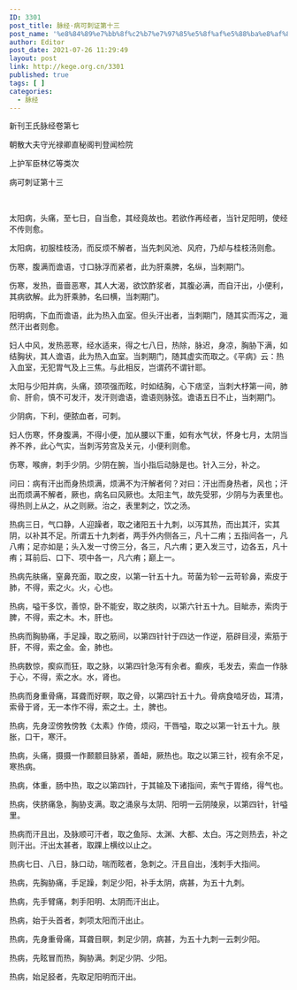 ```yaml
---
ID: 3301
post_title: 脉经·病可刺证第十三
post_name: '%e8%84%89%e7%bb%8f%c2%b7%e7%97%85%e5%8f%af%e5%88%ba%e8%af%81%e7%ac%ac%e5%8d%81%e4%b8%89'
author: Editor
post_date: 2021-07-26 11:29:49
layout: post
link: http://kege.org.cn/3301
published: true
tags: [ ]
categories:
  - 脉经
---
```

新刊王氏脉经卷第七

朝散大夫守光禄卿直秘阁判登闻检院

上护军臣林亿等类次

病可刺证第十三

&nbsp;
<p class="content">太阳病，头痛，至七日，自当愈，其经竟故也。若欲作再经者，当针足阳明，使经不传则愈。</p>
<p class="content">太阳病，初服桂枝汤，而反烦不解者，当先刺风池、风府，乃却与桂枝汤则愈。</p>
<p class="content">伤寒，腹满而谵语，寸口脉浮而紧者，此为肝乘脾，名纵，当刺期门。</p>
<p class="content">伤寒，发热，啬啬恶寒，其人大渴，欲饮酢浆者，其腹必满，而自汗出，小便利，其病欲解。此为肝乘肺，名曰横，当刺期门。</p>
<p class="content">阳明病，下血而谵语，此为热入血室。但头汗出者，当刺期门，随其实而泻之，濈然汗出者则愈。</p>
<p class="content">妇人中风，发热恶寒，经水适来，得之七八日，热除，脉迟，身凉，胸胁下满，如结胸状，其人谵语，此为热入血室。当刺期门，随其虚实而取之。《平病》云：热入血室，无犯胃气及上三焦。与此相反，岂谓药不谓针耶。</p>
<p class="content">太阳与少阳并病，头痛，颈项强而眩，时如结胸，心下痞坚，当刺大杼第一间，肺俞、肝俞，慎不可发汗，发汗则谵语，谵语则脉弦。谵语五日不止，当刺期门。</p>
<p class="content">少阴病，下利，便脓血者，可刺。</p>
<p class="content">妇人伤寒，怀身腹满，不得小便，加从腰以下重，如有水气状，怀身七月，太阴当养不养，此心气实，当刺泻劳宫及关元，小便利则愈。</p>
<p class="content">伤寒，喉痹，刺手少阴。少阴在腕，当小指后动脉是也。针入三分，补之。</p>
<p class="content">问曰：病有汗出而身热烦满，烦满不为汗解者何？对曰：汗出而身热者，风也；汗出而烦满不解者，厥也，病名曰风厥也。太阳主气，故先受邪，少阴与为表里也。得热则上从之，从之则厥。治之，表里刺之，饮之汤。</p>
<p class="content">热病三日，气口静，人迎躁者，取之诸阳五十九刺，以泻其热，而出其汗，实其阴，以补其不足。所谓五十九刺者，两手外内侧各三，凡十二痏；五指间各一，凡八痏；足亦如是；头入发一寸傍三分，各三，凡六痏；更入发三寸，边各五，凡十痏；耳前后、口下、项中各一，凡六痏；巅上一。</p>
<p class="content">热病先肤痛，窒鼻充面，取之皮，以第一针五十九。苛菌为轸<span class="emphasis_small">一云苛轸</span>鼻，索皮于肺，不得，索之火。火，心也。</p>
<p class="content">热病，嗌干多饮，善惊，卧不能安，取之肤肉，以第六针五十九。目眦赤，索肉于脾，不得，索之木。木，肝也。</p>
<p class="content">热病而胸胁痛，手足躁，取之筋间，以第四针针于四达<span class="emphasis_small">一作逆，</span>筋辟目浸，索筋于肝，不得，索之金。金，肺也。</p>
<p class="content">热病数惊，瘈疭而狂，取之脉，以第四针急泻有余者。癫疾，毛发去，索血<span class="emphasis_small">一作脉</span>于心，不得，索之水。水，肾也。</p>
<p class="content">热病而身重骨痛，耳聋而好瞑，取之骨，以第四针五十九。骨病食啮牙齿，耳清，索骨于肾，无<span class="emphasis_small">一本作不</span>得，索之土。土，脾也。</p>
<p class="content">热病，先身涩傍㪍<span class="emphasis_small">傍</span>㪍<span class="emphasis_small">《太素》作倚，</span>烦闷，干唇嗌，取之以第一针五十九。肤胀，口干，寒汗。</p>
<p class="content">热病，头痛，摄<span class="emphasis_small">摄一作颞颥</span>目脉紧，善衄，厥热也。取之以第三针，视有余不足，寒热病。</p>
<p class="content">热病，体重，肠中热，取之以第四针，于其输及下诸指间，索气于胃络，得气也。</p>
<p class="content">热病，侠脐痛急，胸胁支满。取之涌泉与太阴、阳明<span class="emphasis_small">一云阴陵泉，</span>以第四针，针嗌里。</p>
<p class="content">热病而汗且出，及脉顺可汗者，取之鱼际、太渊、大都、太白。泻之则热去，补之则汗出。汗出太甚者，取踝上横纹以止之。</p>
<p class="content">热病七日、八日，脉口动，喘而眩者，急刺之。汗且自出，浅刺手大指间。</p>
<p class="content">热病，先胸胁痛，手足躁，刺足少阳，补手太阴，病甚，为五十九刺。</p>
<p class="content">热病，先手臂痛，刺手阳明、太阴而汗出止。</p>
<p class="content">热病，始于头首者，刺项太阳而汗出止。</p>
<p class="content">热病，先身重骨痛，耳聋目瞑，刺足少阴，病甚，为五十九刺<span class="emphasis_small">一云刺少阳。</span></p>
<p class="content">热病，先眩冒而热，胸胁满。刺足少阴、少阳。</p>
<p class="content">热病，始足胫者，先取足阳明而汗出。</p>